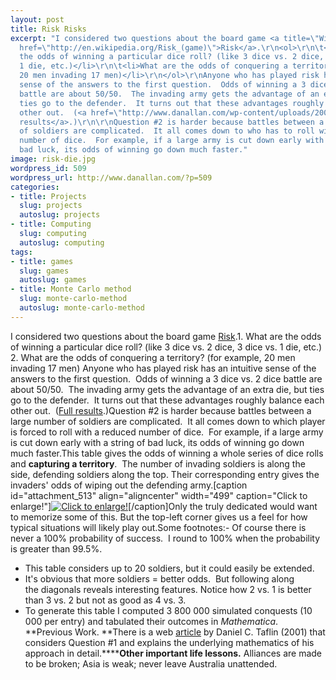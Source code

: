 ```yaml
---
layout: post
title: Risk Risks
excerpt: "I considered two questions about the board game <a title=\"Wikipedia article\"
  href=\"http://en.wikipedia.org/Risk_(game)\">Risk</a>.\r\n<ol>\r\n\t<li>What are
  the odds of winning a particular dice roll? (like 3 dice vs. 2 dice, 3 dice vs.
  1 die, etc.)</li>\r\n\t<li>What are the odds of conquering a territory? (for example,
  20 men invading 17 men)</li>\r\n</ol>\r\nAnyone who has played risk has an intuitive
  sense of the answers to the first question.  Odds of winning a 3 dice vs. 2 dice
  battle are about 50/50.  The invading army gets the advantage of an extra die, but
  ties go to the defender.  It turns out that these advantages roughly balance each
  other out.  (<a href=\"http://www.danallan.com/wp-content/uploads/2008/12/risk-single-engagement-odds.png\">Full
  results</a>.)\r\n\r\nQuestion #2 is harder because battles between a large number
  of soldiers are complicated.  It all comes down to who has to roll with a reduced
  number of dice.  For example, if a large army is cut down early with a string of
  bad luck, its odds of winning go down much faster."
image: risk-die.jpg
wordpress_id: 509
wordpress_url: http://www.danallan.com/?p=509
categories:
- title: Projects
  slug: projects
  autoslug: projects
- title: Computing
  slug: computing
  autoslug: computing
tags:
- title: games
  slug: games
  autoslug: games
- title: Monte Carlo method
  slug: monte-carlo-method
  autoslug: monte-carlo-method
---
```

I considered two questions about the board game [Risk](http://en.wikipedia.org/Risk_(game) "Wikipedia article").1. What are the odds of winning a particular dice roll? (like 3 dice vs. 2 dice, 3 dice vs. 1 die, etc.)
2. What are the odds of conquering a territory? (for example, 20 men invading 17 men)
Anyone who has played risk has an intuitive sense of the answers to the first question.  Odds of winning a 3 dice vs. 2 dice battle are about 50/50.  The invading army gets the advantage of an extra die, but ties go to the defender.  It turns out that these advantages roughly balance each other out.  ([Full results](http://www.danallan.com/wp-content/uploads/2008/12/risk-single-engagement-odds.png).)Question #2 is harder because battles between a large number of soldiers are complicated.  It all comes down to which player is forced to roll with a reduced number of dice.  For example, if a large army is cut down early with a string of bad luck, its odds of winning go down much faster.This table gives the odds of winning a whole series of dice rolls and **capturing a territory**.  The number of invading soldiers is along the side, defending soldiers along the top. Their corresponding entry gives the invaders' odds of wiping out the defending army.[caption id="attachment_513" align="aligncenter" width="499" caption="Click to enlarge!"][![Click to enlarge!](http://www.danallan.com/wp-content/uploads/2008/12/risk-conquest-odds-499x229.png "risk-conquest-odds")](http://www.danallan.com/wp-content/uploads/2008/12/risk-conquest-odds.png)[/caption]Only the truly dedicated would want to memorize some of this. But the top-left corner gives us a feel for how typical situations will likely play out.Some footnotes:- Of course there is never a 100% probability of success.  I round to 100% when the probability is greater than 99.5%.
- This table considers up to 20 soldiers, but it could easily be extended.
- It's obvious that more soldiers = better odds.  But following along the diagonals reveals interesting features. Notice how 2 vs. 1 is better than 3 vs. 2 but not as good as 4 vs. 3.
- To generate this table I computed 3 800 000 simulated conquests (10 000 per entry) and tabulated their outcomes in _Mathematica_.
**Previous Work. **There is a web [article](http://www.recreationalmath.com/Risk/RiskPaper.doc "Word document") by Daniel C. Taflin (2001) that considers Question #1 and explains the underlying mathematics of his approach in detail.******Other important life lessons.** Alliances are made to be broken; Asia is weak; never leave Australia unattended.
